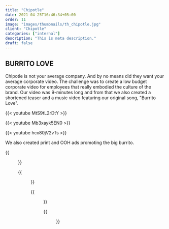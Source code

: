 ```yaml
---
title: "Chipotle"
date: 2021-04-25T16:46:34+05:00
order: 11
image: "images/thumbnails/th_chipotle.jpg"
client: "Chipotle"
categories: ["internal"]
description: "This is meta description."
draft: false
---
```


## BURRITO LOVE

Chipotle is not your average company. And by no means did they want your average corporate video. The challenge was to create a low budget corporate video for employees that really embodied the culture of the brand. Our video was 9-minutes long and from that we also created a shortened teaser and a music video featuring our original song, "Burrito Love".

{{< youtube MtS9tL2rDtY >}}

{{< youtube Mb3xayk5EN0 >}}

{{< youtube hcx80jV2vTs >}}

We also created print and OOH ads promoting the big burrito.

{{<figure src="/images/portfolio/chipotle/Chipotle1.jpg">}}

{{<figure src="/images/portfolio/chipotle/Chipotle2.jpg">}}

{{<figure src="/images/portfolio/chipotle/Chipotle4.jpg">}}

{{<figure src="/images/portfolio/chipotle/Chipotle5.jpg">}}


